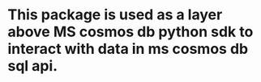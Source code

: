 # This package is used as a layer above MS cosmos db python sdk to interact with data in ms cosmos db sql api.